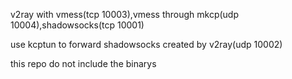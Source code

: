 v2ray with vmess(tcp 10003),vmess through mkcp(udp 10004),shadowsocks(tcp 10001)

use kcptun to forward shadowsocks created by v2ray(udp 10002)

this repo do not include the binarys
